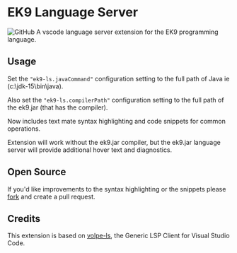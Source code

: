 # EK9 Language Server

![GitHub](https://img.shields.io/github/license/stephenjohnlimb/vscode-ek9-ls)
A vscode language server extension for the EK9 programming language.

## Usage

Set the `"ek9-ls.javaCommand"` configuration setting to the full path of Java ie (c:\jdk-15\bin\java).

Also set the `"ek9-ls.compilerPath"` configuration setting to the full path of the ek9.jar (that has the compiler). 

Now includes text mate syntax highlighting and code snippets for common operations.

Extension will work without the ek9.jar compiler, but the ek9.jar language server will provide additional hover text and diagnostics.

## Open Source
If you'd like improvements to the syntax highlighting or the snippets please [fork](https://github.com/stephenjohnlimb/vscode-ek9-ls)
and create a pull request. 
## Credits

This extension is based on [volpe-ls](https://github.com/ViliamVadocz/vscode-volpe-ls), the Generic LSP Client for Visual Studio Code.
